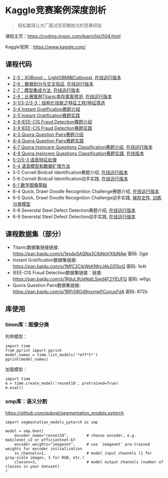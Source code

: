 # Kaggle竞赛案例深度剖析
> 轻松赢得让大厂面试官双眼放光的竞赛经验

课程主页：https://coding.imooc.com/learn/list/504.html

Kaggle官网：https://www.kaggle.com/

## 课程代码

- [2-5：XGBoost 、LightGBM和Catboost](https://git.imooc.com/coding-504/kaggle-course-note/src/master/code/2-quick-study-lgbm-xgb-and-catboost-lb-1-66.ipynb), [在线运行版本](https://www.kaggle.com/julian3833/2-quick-study-lgbm-xgb-and-catboost-lb-1-66)
- [2-6：数据划分与交叉验证](https://git.imooc.com/coding-504/kaggle-course-note/src/master/code/kaggle-ch3.ipynb), [在线运行版本](https://www.kaggle.com/finlay/kaggle-ch3/)
- [2-7：模型集成方法](https://git.imooc.com/coding-504/kaggle-course-note/src/master/code/stacking_starter.py), [在线运行版本](https://www.kaggle.com/abhilashawasthi/stacking-starter)
- [2-8：比赛案例Titanic幸存乘客预测](https://git.imooc.com/coding-504/kaggle-course-note/src/master/code/titanic-starter.ipynb), [在线运行版本](https://www.kaggle.com/finlay/titanic-starter/)
- [3-1/3-2/3-3：结构化技能之特征工程/特征筛选](https://git.imooc.com/coding-504/kaggle-course-note/src/master/code/feature-engineer-starter.ipynb)
- [3-4 Instant Gratification赛题介绍](https://git.imooc.com/coding-504/kaggle-course-note/src/master/code/instant-gratification-eda.ipynb)
- [3-5 Instant Gratification赛题实践](https://git.imooc.com/coding-504/kaggle-course-note/src/master/code/instant-gratification-qda-starter.ipynb)
- [3-8 IEEE-CIS Fraud Detection赛题介绍](https://git.imooc.com/coding-504/kaggle-course-note/src/master/code/ieee-fraud-detection-eda.ipynb)
- [3-9 IEEE-CIS Fraud Detection赛题实践](https://git.imooc.com/coding-504/kaggle-course-note/src/master/code/ieee-fraud-detection-starter.ipynb)
- [4-3 Quora Question Pairs赛题介绍](https://git.imooc.com/coding-504/kaggle-course-note/src/master/code/quora-pairs-eda.ipynb)
- [4-4 Quora Question Pairs赛题实践](https://git.imooc.com/coding-504/kaggle-course-note/src/master/code/quora-pairs-starter.ipynb)
- [4-7 Quora Insincere Questions Classification赛题介绍](https://git.imooc.com/coding-504/kaggle-course-note/src/master/code/simple-exploration-notebook-qiqc.ipynb), [在线运行版本](https://www.kaggle.com/sudalairajkumar/simple-exploration-notebook-qiqc)
- [4-8 Quora Insincere Questions Classification赛题实践](https://git.imooc.com/coding-504/kaggle-course-note/src/master/code/qiqc-text-modelling-in-pytorch.ipynb), [在线版本](https://www.kaggle.com/finlay/qiqc-text-modelling-in-pytorch/)
- [5-2/5-3 语音特征处理](https://git.imooc.com/coding-504/kaggle-course-note/src/master/code/audio-basic.ipynb)
- [5-4 语音模型和数据扩增方法](https://git.imooc.com/coding-504/kaggle-course-note/src/master/code/audio-aug.ipynb)
- 5-5 Cornell Birdcall Identification赛题介绍, [在线运行版本](https://www.kaggle.com/rohitsingh9990/eda-visualizations-simple-baseline)
- 5-6 Cornell Birdcall Identification动手实践, [在线运行版本](https://www.kaggle.com/hidehisaarai1213/introduction-to-sound-event-detection)
- [6-1 数字图像基础](https://git.imooc.com/coding-504/kaggle-course-note/src/master/code/%e6%95%b0%e5%ad%97%e5%9b%be%e5%83%8f%e5%9f%ba%e7%a1%80.ipynb)
- 6-4 Quick, Draw! Doodle Recognition Challenge赛题介绍, [在线运行版本](https://www.kaggle.com/gaborfodor/how-to-draw-an-owl-lb-0-002)
- 6-5 Quick, Draw! Doodle Recognition Challenge动手实践, [保存文件](https://git.imooc.com/coding-504/kaggle-course-note/src/master/code/quickdraw_1_savedf.py), [训练分类模型](https://git.imooc.com/coding-504/kaggle-course-note/src/master/code/quickdraw_2_train.py)
- 6-8 Severstal Steel Defect Detection赛题介绍, [在线运行版本](https://www.kaggle.com/ikaynov/severstal-eda)
- 6-9 Severstal Steel Defect Detection动手实践, [在线运行版本](https://www.kaggle.com/rishabhiitbhu/unet-starter-kernel-pytorch-lb-0-88)


## 课程数据集（部分）


- Titanic数据集链接链接: https://pan.baidu.com/s/1esdu5AQNa3CIbNpVXtbNAw  密码: 2gje
- Instant Gratification数据集链接: https://pan.baidu.com/s/1MfC2CikWeKMnjJAk2jD5oQ  密码: 1e4t
- IEEE-CIS Fraud Detection数据集链接：链接: https://pan.baidu.com/s/1RduL9UeNaILSwd4F2YEUFQ  密码: w6gc
- Quora Question Pairs数据集链接: https://pan.baidu.com/s/1RPr58Od9nxmwfjCunusFdA  密码: 872b


## 库使用

### timm库：图像分类


列举模型：
```
import timm
from pprint import pprint
model_names = timm.list_models('*eff*t*')
pprint(model_names)
```

加载模型：
```
import timm
m = timm.create_model('resnet18', pretrained=True)
m.eval()
```

### smp库：语义分割

https://github.com/qubvel/segmentation_models.pytorch

```
import segmentation_models_pytorch as smp

model = smp.Unet(
    encoder_name="resnet34",        # choose encoder, e.g. mobilenet_v2 or efficientnet-b7
    encoder_weights="imagenet",     # use `imagenet` pre-trained weights for encoder initialization
    in_channels=1,                  # model input channels (1 for gray-scale images, 3 for RGB, etc.)
    classes=3,                      # model output channels (number of classes in your dataset)
)
```